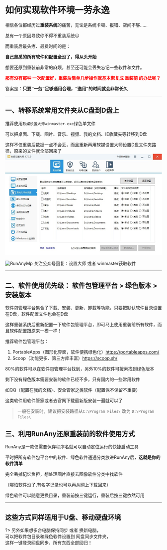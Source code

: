 # 如何实现软件环境一劳永逸

相信各位都经历过**重装系统**的痛苦，无论是系统卡顿、报错、空间不够……

总有一个原因导致你不得不重装系统😑

而重装后最头疼、最费时间的是：

**自己熟悉的所有软件和配置全没了，得从头开始**

想要还原到重装前非常的麻烦，甚至还可能会丢失忘记一些软件和文件。

**<font color="red">那有没有那种 一次配置好，重装后简单几步操作就基本恢复成 重装前 的办法呢？</font>**

答案是：**只要“一劳”足够通用合理，“逸用”的时间就会非常长久**

---

## 一、转移系统常用文件夹从C盘到D盘上

推荐使用`软媒设置大师winmaster.exe`绿色单文件

可以把桌面、下载、图片、音乐、视频、我的文档、IE收藏夹等转移到D盘

这样不仅重装后数据一点不会丢，而且重新再用软媒设置大师设置D盘文件夹路径，原来的文件就全部回来了
![软媒设置大师winmaster](../assets/images/articleImg/软媒设置大师winmaster.jpg)

![RunAnyMp](../assets/images/RunAnyMp.png ':size=200x200')  关注公众号回复：设置大师 或者 winmaster获取软件

---

## 二、软件使用优先级： 软件包管理平台 > 绿色版本 > 安装版本

软件包管理平台集合了下载、安装、更新、卸载等功能，只要把默认软件目录设置在D盘，软件配置文件也会在D盘

这样重装系统后重新配置一下软件包管理平台，即可马上使用重装前所有软件，而且软件配置跟原来一模一样！

推荐软件包管理平台：

1. PortableApps（图形化界面，软件便携绿色化）https://portableapps.com/
2. Scoop（功能更多、第三方库丰富）https://scoop.sh/

80%的软件可以在软件包管理平台找到，另外10%的软件可搜索找到绿色版本

剩下没有绿色版本需要安装的软件已经不多，只有国内的一些常用软件

如QQ（配置在我的文档）、安全管家之类软件（配置保不保留不重要）

这类软件用软件管家或者去官网下载最新版安装一遍就可以了

> 一般在安装时，建议把安装路径从`C:\Program Files\` 改为 `D:\Program Files\`

## 三、利用RunAny还原重装前的软件使用方式

RunAny是一款仅需要保存程序名就可以自动定位运行的快捷启动工具

平时把所有软件包平台中的软件、绿色软件通通分类放进RunAny后，**这就是你的软件清单**

完全丢掉记忆负担，想处理图片直接去图像软件分类中找软件

（哪怕软件没了,有名字记录也可以再从网上下载回来）

绿色软件可以随意更换目录，重装前按三键运行，重装后按三键依然可用

---

## 这些方式同样适用于U盘、移动硬盘环境

?> 另外如果想多台电脑保持同步 或者 换新电脑，  
可以把软件包目录和绿色软件设置到 网盘同步文件夹，  
这样一键登录网盘同步，所有东西全部回归！  
